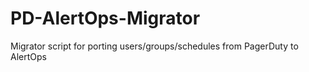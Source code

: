 # PD-AlertOps-Migrator
Migrator script for porting users/groups/schedules from PagerDuty to AlertOps
